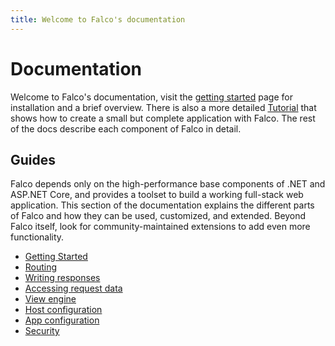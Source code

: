 ```yaml
---
title: Welcome to Falco's documentation
---
```


# Documentation

Welcome to Falco's documentation, visit the [getting started](get-started.md) page for installation and a brief overview. There is also a more detailed [Tutorial](tutorial.md) that shows how to create a small but complete application with Falco. The rest of the docs describe each component of Falco in detail.

## Guides

Falco depends only on the high-performance base components of .NET and ASP.NET Core, and provides a toolset to build a working full-stack web application. This section of the documentation explains the different parts of Falco and how they can be used, customized, and extended. Beyond Falco itself, look for community-maintained extensions to add even more functionality.

- [Getting Started](get-started.md)
- [Routing](routing.md)
- [Writing responses](response.md)
- [Accessing request data](request.md)
- [View engine](markup.md)
- [Host configuration](host.md)
- [App configuration](config.md)
- [Security](security.md)
